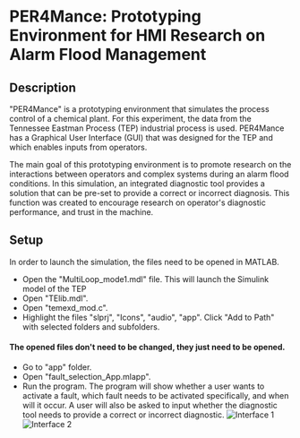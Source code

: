 # PER4Mance: Prototyping Environment for HMI Research on Alarm Flood Management
## Description

"PER4Mance" is a prototyping environment that simulates the process control of a chemical plant. For this experiment, the data from the Tennessee Eastman Process (TEP) industrial process is used. PER4Mance has a Graphical User Interface (GUI) that was designed for the TEP and which enables inputs from operators.

The main goal of this prototyping environment is to promote research on the interactions between operators and complex systems during an alarm flood conditions. In this simulation, an integrated diagnostic tool provides a solution that can be pre-set to provide a correct or incorrect diagnosis. This function was created to encourage research on operator's diagnostic performance, and trust in the machine.

## Setup
In order to launch the simulation, the files need to be opened in MATLAB. 
- Open the "MultiLoop_mode1.mdl" file. This will launch the Simulink model of the TEP
- Open "TElib.mdl".
- Open "temexd_mod.c". 
- Highlight the files "slprj", "Icons", "audio", "app". Click "Add to Path" with selected folders and subfolders. 
#### The opened files don't need to be changed, they just need to be opened.
- Go to "app" folder.
- Open "fault_selection_App.mlapp".
- Run the program.
The program will show whether a user wants to activate a fault, which fault needs to be activated specifically, and when will it occur. A user will also be asked to input whether the diagnostic tool needs to provide a correct or incorrect diagnostic.
![Interface 1](https://user-images.githubusercontent.com/107073332/173442589-0466fc7d-44df-4e81-b36c-b62d4031d253.png)
![Interface 2](https://user-images.githubusercontent.com/107073332/173442653-ada741c6-b2bd-415f-91a8-bd1f01b806f3.png)
